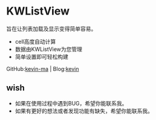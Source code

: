 KWListView
===
旨在让列表加载及显示变得简单容易。

* cell高度自动计算
* 数据由KWListView为您管理
* 简单设置即可轻松构建

GitHub:[kevin-ma](http://github.com/kevin-ma) | Blog:[kevin](http://www.makaiwen.com)

## wish
* 如果在使用过程中遇到BUG，希望你能联系我。
* 如果有更好的想法或者发现功能有缺失，希望你能联系我。